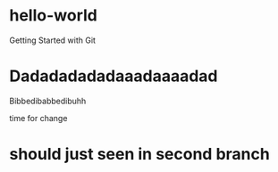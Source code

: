 # hello-world
Getting Started with Git

# Dadadadadadaaadaaaadad
Bibbedibabbedibuhh

time for change
# should just seen in second branch